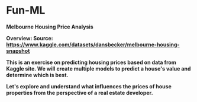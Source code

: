 # Fun-ML

<b> Melbourne Housing Price Analysis <b> 

Overview:
Source: https://www.kaggle.com/datasets/dansbecker/melbourne-housing-snapshot

This is an exercise on predicting housing prices based on data from Kaggle site. We will create multiple models to predict a house's value and determine which is best. 

Let's explore and understand what influences the prices of house properties from the perspective of a real estate developer.
